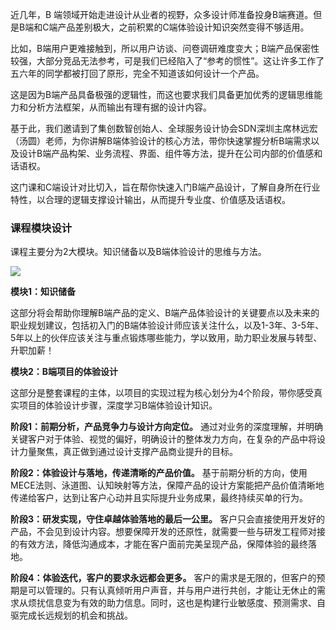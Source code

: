 近几年，B 端领域开始走进设计从业者的视野，众多设计师准备投身B端赛道。但是B端和C端产品差别极大，之前积累的C端体验设计知识突然变得不够适用。

比如，B端用户更难接触到，所以用户访谈、问卷调研难度变大；B端产品保密性较强，大部分竞品无法参考，可是我们已经陷入了“参考的惯性”。这让许多工作了五六年的同学都被打回了原形，完全不知道该如何设计一个产品。

这是因为B端产品具备极强的逻辑性，而这也要求我们具备更加优秀的逻辑思维能力和分析方法框架，从而输出有理有据的设计内容。

基于此，我们邀请到了集创数智创始人、全球服务设计协会SDN深圳主席林远宏（汤圆）老师，为你讲解B端体验设计的核心方法，带你快速掌握分析B端需求以及设计B端产品构架、业务流程、界面、组件等方法，提升在公司内部的价值感和话语权。

这门课和C端设计对比切入，旨在帮你快速入门B端产品设计，了解自身所在行业特性，以合理的逻辑支撑设计输出，从而提升专业度、价值感及话语权。

### 课程模块设计

课程主要分为2大模块。知识储备以及B端体验设计的思维与方法。

![](https://static001.geekbang.org/resource/image/8e/d5/8edf1cabefa7fe6f7c9a03bbfc509ed5.jpg)

**模块1：知识储备**

这部分将会帮助你理解B端产品的定义、B端产品体验设计的关键要点以及未来的职业规划建议，包括初入门的B端体验设计师应该关注什么，以及1-3年、3-5年、5年以上的伙伴应该关注与重点锻炼哪些能力，学以致用，助力职业发展与转型、升职加薪！

**模块2：B端项目的体验设计**

这部分是整套课程的主体，以项目的实现过程为核心划分为4个阶段，带你感受真实项目的体验设计步骤，深度学习B端体验设计知识。

**阶段1：前期分析，产品竞争力与设计方向定位。** 通过对业务的深度理解，并明确关键客户对于体验、视觉的偏好，明确设计的整体发力方向，在复杂的产品中将设计力量聚焦，真正做到通过设计支撑产品商业提升的目标。

**阶段2：体验设计与落地，传递清晰的产品价值。** 基于前期分析的方向，使用MECE法则、泳道图、认知映射等方法，保障产品的设计方案能把产品价值清晰地传递给客户，达到让客户心动并且实际提升业务成果，最终持续买单的行为。

**阶段3：研发实现，守住卓越体验落地的最后一公里。** 客户只会直接使用开发好的产品，不会见到设计内容。想要保障开发的还原性，就需要一些与研发工程师对接的有效方法，降低沟通成本，才能在客户面前完美呈现产品，保障体验的最终落地。

**阶段4：体验迭代，客户的要求永远都会更多。** 客户的需求是无限的，但客户的预期是可以管理的。只有认真倾听用户声音，并与用户进行共创，才能让无休止的需求从烦扰信息变为有效的助力信息。同时，这也是构建行业敏感度、预测需求、自驱完成长远规划的机会和挑战。